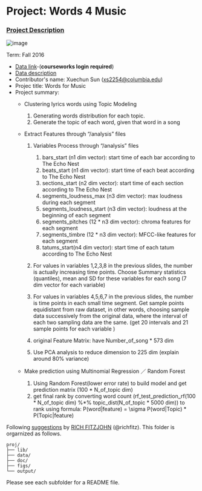 # Project: Words 4 Music

### [Project Description](doc/Project4_desc.md)

![image](http://cdn.newsapi.com.au/image/v1/f7131c018870330120dbe4b73bb7695c?width=650)

Term: Fall 2016

+ [Data link](https://courseworks2.columbia.edu/courses/11849/files/folder/Project_Files?preview=763391)-(**courseworks login required**)
+ [Data description](doc/readme.html)
+ Contributor's name:  Xuechun Sun (xs2254@columbia.edu)
+ Projec title:  Words for Music
+ Project summary: 
	+ Clustering lyrics words using Topic Modeling
		1. Generating words distribution for each topic.
		2. Generate the topic of each word, given that word in a song
	
	+ Extract Features through “/analysis” files
		1. Variables Process through “/analysis” files 
			1. bars_start (n1 dim vector): start time of each bar according to The Echo Nest
			2. beats_start (n1 dim vector): start time of each beat according to The Echo Nest
			3. sections_start (n2 dim vector): start time of each section according to The Echo Nest
			4. segments_loudness_max (n3 dim vector): max loudness during each segment
			5. segments_loudness_start (n3 dim vector): loudness at the beginning of each segment
			6. segments_pitches (12 * n3 dim vector): chroma features for each segment
			7. segments_timbre (12 * n3 dim vector): MFCC-like features for each segment
			8. tatums_start(n4 dim vector): start time of each tatum according to The Echo Nest
		2. For values in variables 1,2,3,8 in the previous slides, the number is actually increasing time points. Choose Summary statistics (quantiles), mean and SD for these variables for each song (7 dim vector for each variable)
		3. For values in variables 4,5,6,7 in the previous slides, the number is time points in each small time segment. Get sample points equidistant from raw dataset, in other words, choosing sample data successively from the original data, where the interval of each two sampling data are the same. (get 20 intervals and 21 sample points for each variable
)
		4. original Feature Matrix: have Number_of_song * 573 dim
		
		5. Use PCA analysis to reduce dimension to 225 dim (explain around 80% variance)
		
	+ Make prediction using Multinomial Regression ／ Random Forest
		1. Using Random Forest(lower error rate) to build model and get prediction matrix (100 * N_of_topic dim)
		2. get final rank by converting word count (rf_test_prediction_rf(100 * N_of_topic dim) %*% topic_dist(N_of_topic * 5000 dim)) to rank using formula: P(word|feature) = \sigma P(word|Topic) * P(Topic|feature)


	
Following [suggestions](http://nicercode.github.io/blog/2013-04-05-projects/) by [RICH FITZJOHN](http://nicercode.github.io/about/#Team) (@richfitz). This folder is orgarnized as follows.

```
proj/
├── lib/
├── data/
├── doc/
├── figs/
└── output/
```

Please see each subfolder for a README file.
